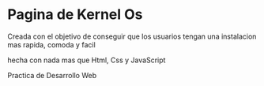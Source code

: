 # Pagina de Kernel Os

Creada con el objetivo de conseguir que los usuarios tengan una instalacion mas rapida, comoda y facil

hecha con nada mas que Html, Css y JavaScript

Practica de Desarrollo Web